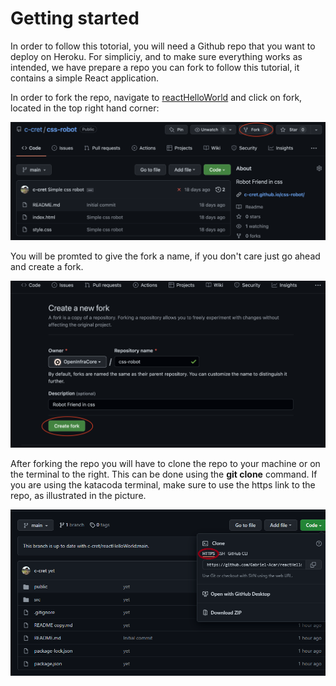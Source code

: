 # Getting started 
In order to follow this totorial, you will need a Github repo that you want to deploy on Heroku. 
For simpliciy, and to make sure everything works as intended, we have prepare a repo you can fork to follow this tutorial, it contains a simple React application.

In order to fork the repo, navigate to [reactHelloWorld](https://github.com/c-cret/reactHelloWorld) and click on fork, located in the top right hand corner:

![Fork](assets/fork.png)

You will be promted to give the fork a name, if you don't care just go ahead and create a fork. 

![Create fork](assets/create_fork.png)
 
After forking the repo you will have to clone the repo to your machine or on the terminal to the right.
This can be done using the **git clone** command. If you are using the katacoda terminal, make sure to use the https link to the repo, as illustrated in the picture.

![clone](assets/clone.png)

